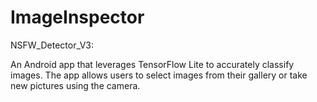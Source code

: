 # ImageInspector

NSFW_Detector_V3:

An Android app that leverages TensorFlow Lite to accurately classify images. The app allows users to select images from their gallery or take new pictures using the camera.
